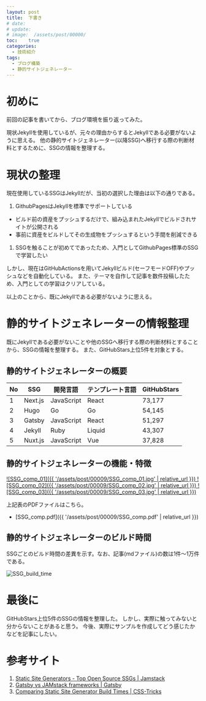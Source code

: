 ```yaml
---
layout: post
title:  下書き
# date:   
# update: 
# image:  /assets/post/00000/
toc:    true
categories:
  - 技術紹介
tags:
  - ブログ構築
  - 静的サイトジェネレーター
---
```


# 初めに

前回の記事を書いてから、ブログ環境を振り返ってみた。

現状Jekyllを使用しているが、元々の理由からするとJekyllである必要がないように思える。
他の静的サイトジェネレーター(以降SSG)へ移行する際の判断材料とするために、SSGの情報を整理する。


# 現状の整理

現在使用しているSSGはJekyllだが、当初の選択した理由は以下の通りである。

  1. GithubPagesはJekyllを標準でサポートしている
  - ビルド前の資産をプッシュするだけで、組み込まれたJekyllでビルドされサイトが公開される
  - 事前に資産をビルドしてその生成物をプッシュするという手間を削減できる
  1. SSGを触ることが初めてであったため、入門としてGithubPages標準のSSGで学習したい

しかし、現在はGitHubActionsを用いてJekyllビルド(セーフモードOFF)やプッシュなどを自動化している。
また、テーマを自作して記事を数件投稿したため、入門としての学習はクリアしている。

以上のことから、既にJekyllである必要がないように思える。


# 静的サイトジェネレーターの情報整理

既にJekyllである必要がないことや他のSSGへ移行する際の判断材料とすることから、SSGの情報を整理する。
また、GitHubStars上位5件を対象とする。


## 静的サイトジェネレーターの概要

<div class="scroll-table">

| No  | SSG     | 開発言語   | テンプレート言語 | GitHubStars | 
| --- | ------- | ---------- | ---------------- | ----------- | 
| 1   | Next.js | JavaScript | React            | 73,177      | 
| 2   | Hugo    | Go         | Go               | 54,145      | 
| 3   | Gatsby  | JavaScript | React            | 51,297      | 
| 4   | Jekyll  | Ruby       | Liquid           | 43,307      | 
| 5   | Nuxt.js | JavaScript | Vue              | 37,828      | 

</div>


## 静的サイトジェネレーターの機能・特徴

<a href="{{ '/assets/post/00009/SSG_comp_01.jpg' | relative_url }}" data-lightbox="group">
  ![SSG_comp_01]({{ '/assets/post/00009/SSG_comp_01.jpg' | relative_url }})
</a>

<a href="{{ '/assets/post/00009/SSG_comp_02.jpg' | relative_url }}" data-lightbox="group">
  ![SSG_comp_02]({{ '/assets/post/00009/SSG_comp_02.jpg' | relative_url }})
</a>

<a href="{{ '/assets/post/00009/SSG_comp_03.jpg' | relative_url }}" data-lightbox="group">
  ![SSG_comp_03]({{ '/assets/post/00009/SSG_comp_03.jpg' | relative_url }})
</a>

上記表のPDFファイルはこちら。
  - [SSG_comp.pdf]({{ '/assets/post/00009/SSG_comp.pdf' | relative_url }})


## 静的サイトジェネレーターのビルド時間

SSGごとのビルド時間の差異を示す。なお、記事(mdファイル)の数は1件～1万件である。

![SSG_build_time](https://i2.wp.com/css-tricks.com/wp-content/uploads/2020/10/jekyll-hand-chart.jpg)


# 最後に

GitHubStars上位5件のSSGの情報を整理した。
しかし、実際に触ってみないと分からないことがあると思う。
今後、実際にサンプルを作成してどう感じたかなどを記事にしたい。


# 参考サイト

  1. [Static Site Generators - Top Open Source SSGs | Jamstack
     ](https://jamstack.org/generators/)
  1. [Gatsby vs JAMstack frameworks | Gatsby
     ](https://www.gatsbyjs.com/features/jamstack)
  1. [Comparing Static Site Generator Build Times | CSS-Tricks
     ](https://css-tricks.com/comparing-static-site-generator-build-times/)

